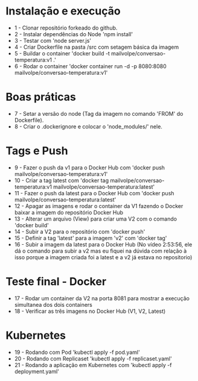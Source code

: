 # Instalação e execução
- 1 - Clonar repositório forkeado do github.
- 2 - Instalar dependências do Node 'npm install'
- 3 - Testar com 'node server.js'
- 4 - Criar Dockerfile na pasta /src com setagem básica da imagem
- 5 - Buildar o container 'docker build -t mailvolpe/conversao-temperatura:v1 .'
- 6 - Rodar o container 'docker container run -d -p 8080:8080 mailvolpe/conversao-temperatura:v1'

# Boas práticas
- 7 - Setar a versão do node (Tag da imagem no comando 'FROM' do Dockerfile).
- 8 - Criar o .dockerignore e colocar o 'node_modules/' nele.

# Tags e Push 
- 9 - Fazer o push da v1 para o Docker Hub com 'docker push mailvolpe/conversao-temperatura:v1'
- 10 - Criar a tag latest com 'docker tag mailvolpe/conversao-temperatura:v1 mailvolpe/conversao-temperatura:latest'
- 11 - Fazer o push da latest para o Docker Hub com 'docker push mailvolpe/conversao-temperatura:latest'
- 12 - Apagar as imagens e rodar o container da V1 fazendo o Docker baixar a imagem do repositório Docker Hub
- 13 - Alterar um arquivo (View) para criar uma V2 com o comando 'docker build'
- 14 - Subir a V2 para o repositório com 'docker push'
- 15 - Definir a tag 'latest' para a imagem 'v2' com 'docker tag'
- 16 - Subir a imagem da latest para o Docker Hub (No vídeo 2:53:56, ele dá o comando para subir a v2 mas eu fiquei na dúvida com relação à isso porque a imagem criada foi a latest e a v2 já estava no repositorio)

# Teste final - Docker
- 17 - Rodar um container da V2 na porta 8081 para mostrar a execução simultanea dos dois containers
- 18 - Verificar as três imagens no Docker Hub (V1, V2, Latest)

# Kubernetes
- 19 - Rodando com Pod 'kubectl apply -f pod.yaml'
- 20 - Rodando com Replicaset 'kubectl apply -f replicaset.yaml'
- 21 - Rodando a aplicação em Kubernetes com 'kubectl apply -f deployment.yaml'